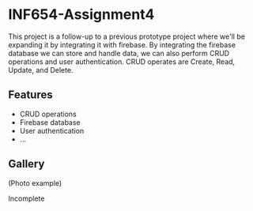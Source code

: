 # INF654-Assignment4

This project is a follow-up to a previous prototype project where we'll be expanding it by integrating it with firebase. By integrating the firebase database we can store and handle data, we can also perform CRUD operations and user authentication. CRUD operates are Create, Read, Update, and Delete.

## Features
- CRUD operations
- Firebase database
- User authentication
- ...

## Gallery 
(Photo example)

Incomplete
